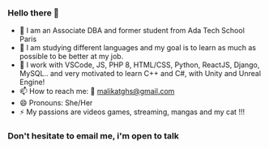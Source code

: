 ### Hello there 👋


- 🔭 I am an Associate DBA and former student from Ada Tech School Paris
- 🌱 I am studying different languages and my goal is to learn as much as possible to be better at my job.
- 🔧 I work with VSCode, JS, PHP 8, HTML/CSS, Python, ReactJS, Django, MySQL.. and very motivated to learn C++ and C#, with Unity and Unreal Engine!
- 📫 How to reach me: 📧 malikatghs@gmail.com
- 😄 Pronouns: She/Her
- ⚡ My passions are videos games, streaming, mangas and my cat !!!

### Don't hesitate to email me, i'm open to talk 
